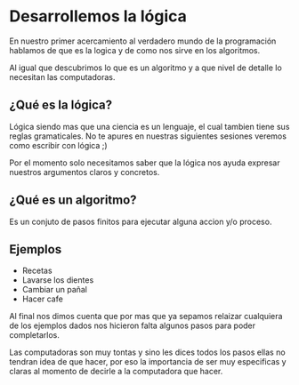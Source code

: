 Desarrollemos la lógica
==
En nuestro primer acercamiento al verdadero mundo de la programación hablamos de que es la logica y de como nos sirve en los algoritmos.

Al igual que descubrimos lo que es un algoritmo y a que nivel de detalle lo necesitan las computadoras.

¿Qué es la lógica?
--
Lógica siendo mas que una ciencia es un lenguaje, el cual tambien tiene sus reglas gramaticales. No te apures en nuestras siguientes sesiones veremos como escribir con lógica ;)

Por el momento solo necesitamos saber que la lógica nos ayuda expresar nuestros argumentos claros y concretos.
 
¿Qué es un algoritmo?
--
Es un conjuto de pasos finitos para ejecutar alguna accion y/o proceso.

Ejemplos
--
- Recetas
- Lavarse los dientes
- Cambiar un pañal
- Hacer cafe


Al final nos dimos cuenta que por mas que ya sepamos relaizar cualquiera de los ejemplos dados nos hicieron falta algunos pasos para poder completarlos.

Las computadoras son muy tontas y sino les dices todos los pasos ellas no tendran idea de que hacer, por eso la importancia de ser muy especificas y claras al momento de decirle a la computadora que hacer.
